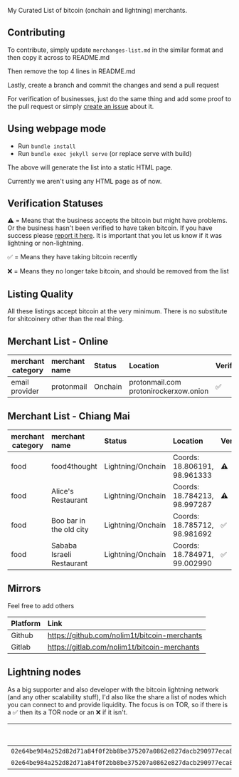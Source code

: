 My Curated List of bitcoin (onchain and lightning) merchants.

Contributing
--------------

To contribute, simply update ``merchanges-list.md`` in the similar format and then copy it across to README.md

Then remove the top 4 lines in README.md

Lastly, create a branch and commit the changes and send a pull request

For verification of businesses, just do the same thing and add some proof to the pull request or simply [create an issue](https://gitlab.com/nolim1t/bitcoin-merchants/issues/new) about it.

Using webpage mode
--------------

* Run ``bundle install``
* Run ``bundle exec jekyll serve`` (or replace serve with build)

The above will generate the list into a static HTML page.

Currently we aren't using any HTML page as of now.


Verification Statuses
--------------

⚠️  = Means that the business accepts the bitcoin but might have problems. Or the business hasn't been verified to have taken bitcoin. If you have success please [report it here](https://gitlab.com/nolim1t/bitcoin-merchants/issues/new). It is important that you let us know if it was lightning or non-lightning.

✅ = Means they have taking bitcoin recently

❌ = Means they no longer take bitcoin, and should be removed from the list

Listing Quality
--------------

All these listings accept bitcoin at the very minimum. There is no substitute for shitcoinery other than the real thing.

Merchant List - Online
--------------

| merchant category | merchant name             | Status              | Location                       | Verified
|-------------------|:--------------------------|:--------------------|:-------------------------------|:--------------
| email provider    | protonmail                | Onchain             | protonmail.com  protonirockerxow.onion | ✅


Merchant List - Chiang Mai
--------------

| merchant category | merchant name             | Status              | Location                       | Verified
|-------------------|:--------------------------|:--------------------|:-------------------------------|:--------------
| food              | food4thought              | Lightning/Onchain   | Coords: 18.806191, 98.961333   | ⚠️
| food              | Alice's Restaurant        | Lightning/Onchain   | Coords: 18.784213, 98.997287   | ⚠️
| food              | Boo bar in the old city   | Lightning/Onchain   | Coords: 18.785712, 98.981692   | ✅
| food              | Sababa Israeli Restaurant | Lightning/Onchain   | Coords: 18.784971, 99.002990   | ✅


Mirrors
--------------

Feel free to add others

| Platform          | Link
|-------------------|:-----------------------
| Github            | https://github.com/nolim1t/bitcoin-merchants
| Gitlab            | https://gitlab.com/nolim1t/bitcoin-merchants

Lightning nodes
--------------

As a big supporter and also developer with the bitcoin lightning network (and any other scalability stuff), I'd also like the share a list of nodes which you can connect to and provide liquidity. The focus is on TOR, so if there is a ✅ then its a TOR node or an ❌ if it isn't.

| Node URI                                                            | Privacy/Tor Enabled    | Status
|---------------------------------------------------------------------|:-----------------------|:-------------------
| ```02e64be984a252d82d71a84f0f2bb8be375207a0862e827dacb290977eca84078f@lncmnlgypuendl5t.onion:9735``` | ✅ | Onlline
|  ```02e64be984a252d82d71a84f0f2bb8be375207a0862e827dacb290977eca84078f@2qtnbs2vwsmhdalmyd5ftmxp6w6clepaawyys6ndmneb6g2qxn7bkpad.onion:9735``` | ✅ | Online

